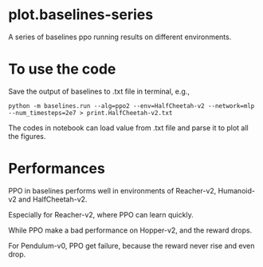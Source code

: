 # plot.baselines-series

A series of baselines ppo running results on different environments.

# To use the code

Save the output of baselines to .txt file in terminal, e.g., 

```
python -m baselines.run --alg=ppo2 --env=HalfCheetah-v2 --network=mlp --num_timesteps=2e7 > print.HalfCheetah-v2.txt
```

The codes in notebook can load value from .txt file and parse it to plot all the figures.

# Performances

PPO in baselines performs well in environments of Reacher-v2, Humanoid-v2 and HalfCheetah-v2.

Especially for Reacher-v2, where PPO can learn quickly.

While PPO make a bad performance on Hopper-v2, and the reward drops.

For Pendulum-v0, PPO get failure, because the reward never rise and even drop.